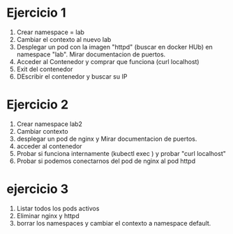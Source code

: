 # Ejercicio 1

1. Crear namespace = lab
2. Cambiar el contexto al nuevo lab
3. Desplegar un pod con la imagen "httpd" (buscar en docker HUb) en namespace "lab". Mirar documentacion de puertos.
4. Acceder al Contenedor y comprar que funciona (curl localhost)
5. Exit del contenedor
6. DEscribir el contenedor y buscar su IP


# Ejercicio 2
1. Crear namespace lab2
2. Cambiar contexto
3. desplegar un pod de nginx y Mirar documentacion de puertos.
4. acceder al contenedor
5. Probar si funciona internamente (kubectl exec ) y probar "curl localhost"
6. Probar si podemos conectarnos del pod de nginx al pod httpd

# ejercicio 3
1. Listar todos los pods activos
2. Eliminar nginx y httpd
3. borrar los namespaces y cambiar el contexto a namespace default.
